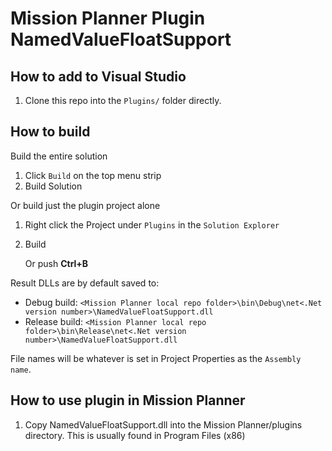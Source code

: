 # Mission Planner Plugin NamedValueFloatSupport

## How to add to Visual Studio

1. Clone this repo into the `Plugins/` folder directly.

## How to build

Build the entire solution
1. Click `Build` on the top menu strip
2. Build Solution

Or build just the plugin project alone
1. Right click the Project under `Plugins` in the `Solution Explorer`
2. Build
   
   Or push **Ctrl+B**

Result DLLs are by default saved to:
 - Debug build: `<Mission Planner local repo folder>\bin\Debug\net<.Net version number>\NamedValueFloatSupport.dll`
 - Release build: `<Mission Planner local repo folder>\bin\Release\net<.Net version number>\NamedValueFloatSupport.dll`

File names will be whatever is set in Project Properties as the `Assembly name`.

## How to use plugin in Mission Planner

1. Copy NamedValueFloatSupport.dll into the Mission Planner/plugins directory. This is usually found in Program Files (x86)
